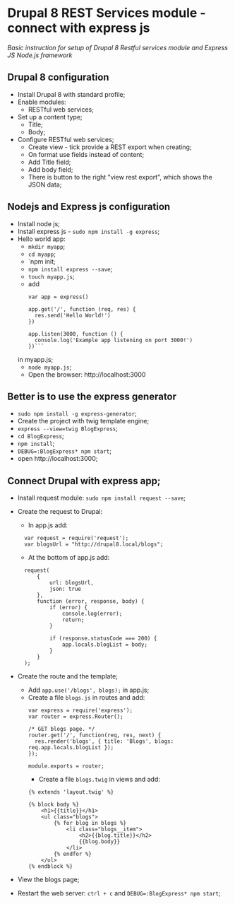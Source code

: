 # Drupal 8 REST Services module - connect with express js

*Basic instruction for setup of Drupal 8 Restful services module and Express JS Node.js framework*

## Drupal 8 configuration

* Install Drupal 8 with standard profile;
* Enable modules:
    * RESTful web services;
* Set up a content type;
    * Title;
    * Body;
* Configure RESTful web services;
    * Create view - tick provide a REST export when creating;
    * On format use fields instead of content;
    * Add Title field;
    * Add body field;
    * There is button to the right "view rest export", which shows the JSON data;

## Nodejs and Express js configuration

* Install node js;
* Install express js - `sudo npm install -g express`;
* Hello world app:
    * `mkdir myapp`;
    * `cd myapp`;
    * `npm init;
    * `npm install express --save`;
    * `touch myapp.js`;
    * add 
        ```var express = require('express')
        var app = express()

        app.get('/', function (req, res) {
          res.send('Hello World!')
        })

        app.listen(3000, function () {
          console.log('Example app listening on port 3000!')
        })```
    in myapp.js;
    * `node myapp.js`;
    * Open the browser: http://localhost:3000
    
## Better is to use the express generator

* `sudo npm install -g express-generator`;
* Create the project with twig template engine;
* `express --view=twig BlogExpress`;
* `cd BlogExpress`;
* `npm install`;
* `DEBUG=:BlogExpress* npm start`;
* open http://localhost:3000;

## Connect Drupal with express app;

* Install request module: `sudo npm install request --save`;
* Create the request to Drupal:
  * In app.js add:
  ```
    var request = require('request');
    var blogsUrl = "http://drupal8.local/blogs";
  ```
  * At the bottom of app.js add:
  ```
    request(
        {
            url: blogsUrl,
            json: true
        }, 
        function (error, response, body) {
            if (error) {
                console.log(error);
                return;
            }

            if (response.statusCode === 200) {
                app.locals.blogList = body;
            }
        }
    );
  ```

* Create the route and the template;
  * Add `app.use('/blogs', blogs);` in app.js;
  * Create a file `blogs.js` in routes and add:
    ```
    var express = require('express');
    var router = express.Router();

    /* GET blogs page. */
    router.get('/', function(req, res, next) {
      res.render('blogs', { title: 'Blogs', blogs: req.app.locals.blogList });
    });

    module.exports = router;
    ```
    * Create a file `blogs.twig` in views and add:
    ```
    {% extends 'layout.twig' %}

    {% block body %}
        <h1>{{title}}</h1>
        <ul class="blogs">
            {% for blog in blogs %}
                <li class="blogs__item">
                    <h2>{{blog.title}}</h2>
                    {{blog.body}}
                </li>
            {% endfor %}
        </ul>
    {% endblock %}
    ```
* View the blogs page;
* Restart the web server: `ctrl + c` and `DEBUG=:BlogExpress* npm start`;


